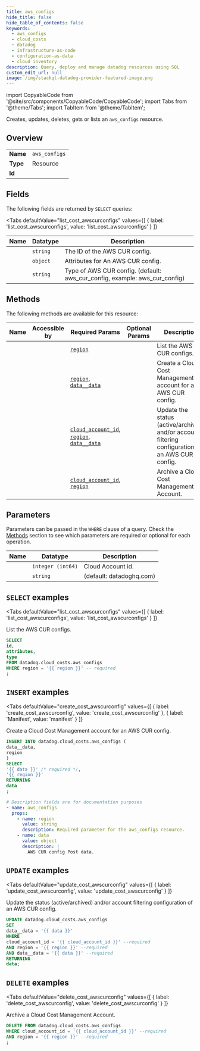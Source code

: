 ```yaml
--- 
title: aws_configs
hide_title: false
hide_table_of_contents: false
keywords:
  - aws_configs
  - cloud_costs
  - datadog
  - infrastructure-as-code
  - configuration-as-data
  - cloud inventory
description: Query, deploy and manage datadog resources using SQL
custom_edit_url: null
image: /img/stackql-datadog-provider-featured-image.png
---
```


import CopyableCode from '@site/src/components/CopyableCode/CopyableCode';
import Tabs from '@theme/Tabs';
import TabItem from '@theme/TabItem';

Creates, updates, deletes, gets or lists an <code>aws_configs</code> resource.

## Overview
<table><tbody>
<tr><td><b>Name</b></td><td><code>aws_configs</code></td></tr>
<tr><td><b>Type</b></td><td>Resource</td></tr>
<tr><td><b>Id</b></td><td><CopyableCode code="datadog.cloud_costs.aws_configs" /></td></tr>
</tbody></table>

## Fields

The following fields are returned by `SELECT` queries:

<Tabs
    defaultValue="list_cost_awscurconfigs"
    values={[
        { label: 'list_cost_awscurconfigs', value: 'list_cost_awscurconfigs' }
    ]}
>
<TabItem value="list_cost_awscurconfigs">

<table>
<thead>
    <tr>
    <th>Name</th>
    <th>Datatype</th>
    <th>Description</th>
    </tr>
</thead>
<tbody>
<tr>
    <td><CopyableCode code="id" /></td>
    <td><code>string</code></td>
    <td>The ID of the AWS CUR config.</td>
</tr>
<tr>
    <td><CopyableCode code="attributes" /></td>
    <td><code>object</code></td>
    <td>Attributes for An AWS CUR config.</td>
</tr>
<tr>
    <td><CopyableCode code="type" /></td>
    <td><code>string</code></td>
    <td>Type of AWS CUR config. (default: aws_cur_config, example: aws_cur_config)</td>
</tr>
</tbody>
</table>
</TabItem>
</Tabs>

## Methods

The following methods are available for this resource:

<table>
<thead>
    <tr>
    <th>Name</th>
    <th>Accessible by</th>
    <th>Required Params</th>
    <th>Optional Params</th>
    <th>Description</th>
    </tr>
</thead>
<tbody>
<tr>
    <td><a href="#list_cost_awscurconfigs"><CopyableCode code="list_cost_awscurconfigs" /></a></td>
    <td><CopyableCode code="select" /></td>
    <td><a href="#parameter-region"><code>region</code></a></td>
    <td></td>
    <td>List the AWS CUR configs.</td>
</tr>
<tr>
    <td><a href="#create_cost_awscurconfig"><CopyableCode code="create_cost_awscurconfig" /></a></td>
    <td><CopyableCode code="insert" /></td>
    <td><a href="#parameter-region"><code>region</code></a>, <a href="#parameter-data__data"><code>data__data</code></a></td>
    <td></td>
    <td>Create a Cloud Cost Management account for an AWS CUR config.</td>
</tr>
<tr>
    <td><a href="#update_cost_awscurconfig"><CopyableCode code="update_cost_awscurconfig" /></a></td>
    <td><CopyableCode code="update" /></td>
    <td><a href="#parameter-cloud_account_id"><code>cloud_account_id</code></a>, <a href="#parameter-region"><code>region</code></a>, <a href="#parameter-data__data"><code>data__data</code></a></td>
    <td></td>
    <td>Update the status (active/archived) and/or account filtering configuration of an AWS CUR config.</td>
</tr>
<tr>
    <td><a href="#delete_cost_awscurconfig"><CopyableCode code="delete_cost_awscurconfig" /></a></td>
    <td><CopyableCode code="delete" /></td>
    <td><a href="#parameter-cloud_account_id"><code>cloud_account_id</code></a>, <a href="#parameter-region"><code>region</code></a></td>
    <td></td>
    <td>Archive a Cloud Cost Management Account.</td>
</tr>
</tbody>
</table>

## Parameters

Parameters can be passed in the `WHERE` clause of a query. Check the [Methods](#methods) section to see which parameters are required or optional for each operation.

<table>
<thead>
    <tr>
    <th>Name</th>
    <th>Datatype</th>
    <th>Description</th>
    </tr>
</thead>
<tbody>
<tr id="parameter-cloud_account_id">
    <td><CopyableCode code="cloud_account_id" /></td>
    <td><code>integer (int64)</code></td>
    <td>Cloud Account id.</td>
</tr>
<tr id="parameter-region">
    <td><CopyableCode code="region" /></td>
    <td><code>string</code></td>
    <td>(default: datadoghq.com)</td>
</tr>
</tbody>
</table>

## `SELECT` examples

<Tabs
    defaultValue="list_cost_awscurconfigs"
    values={[
        { label: 'list_cost_awscurconfigs', value: 'list_cost_awscurconfigs' }
    ]}
>
<TabItem value="list_cost_awscurconfigs">

List the AWS CUR configs.

```sql
SELECT
id,
attributes,
type
FROM datadog.cloud_costs.aws_configs
WHERE region = '{{ region }}' -- required
;
```
</TabItem>
</Tabs>


## `INSERT` examples

<Tabs
    defaultValue="create_cost_awscurconfig"
    values={[
        { label: 'create_cost_awscurconfig', value: 'create_cost_awscurconfig' },
        { label: 'Manifest', value: 'manifest' }
    ]}
>
<TabItem value="create_cost_awscurconfig">

Create a Cloud Cost Management account for an AWS CUR config.

```sql
INSERT INTO datadog.cloud_costs.aws_configs (
data__data,
region
)
SELECT 
'{{ data }}' /* required */,
'{{ region }}'
RETURNING
data
;
```
</TabItem>
<TabItem value="manifest">

```yaml
# Description fields are for documentation purposes
- name: aws_configs
  props:
    - name: region
      value: string
      description: Required parameter for the aws_configs resource.
    - name: data
      value: object
      description: |
        AWS CUR config Post data.
```
</TabItem>
</Tabs>


## `UPDATE` examples

<Tabs
    defaultValue="update_cost_awscurconfig"
    values={[
        { label: 'update_cost_awscurconfig', value: 'update_cost_awscurconfig' }
    ]}
>
<TabItem value="update_cost_awscurconfig">

Update the status (active/archived) and/or account filtering configuration of an AWS CUR config.

```sql
UPDATE datadog.cloud_costs.aws_configs
SET 
data__data = '{{ data }}'
WHERE 
cloud_account_id = '{{ cloud_account_id }}' --required
AND region = '{{ region }}' --required
AND data__data = '{{ data }}' --required
RETURNING
data;
```
</TabItem>
</Tabs>


## `DELETE` examples

<Tabs
    defaultValue="delete_cost_awscurconfig"
    values={[
        { label: 'delete_cost_awscurconfig', value: 'delete_cost_awscurconfig' }
    ]}
>
<TabItem value="delete_cost_awscurconfig">

Archive a Cloud Cost Management Account.

```sql
DELETE FROM datadog.cloud_costs.aws_configs
WHERE cloud_account_id = '{{ cloud_account_id }}' --required
AND region = '{{ region }}' --required
;
```
</TabItem>
</Tabs>
